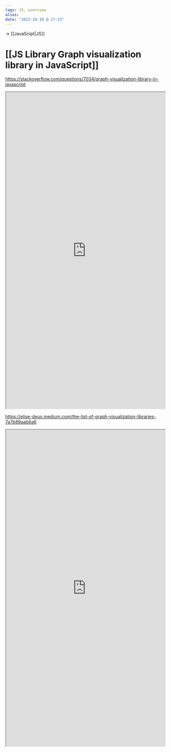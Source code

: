 ```yaml
---
tags: JS, overview
alias: 
date: "2022-10-10 @ 17:13"
---
```

-> [[JavaScipt|JS]]

# [[JS Library Graph visualization library in JavaScript]]
https://stackoverflow.com/questions/7034/graph-visualization-library-in-javascript


<iframe style="width: 100%; height: 1000px; overflow: hidden; background: #FFFF"  src="https://stackoverflow.com/questions/7034/graph-visualization-library-in-javascript " width="100" height="100" scrolling="no">Iframes not supported</iframe>


https://elise-deux.medium.com/the-list-of-graph-visualization-libraries-7a7b89aab6a6
<iframe style="width: 100%; height: 1000px; overflow: hidden; background: #FFFF"  src=" https://elise-deux.medium.com/the-list-of-graph-visualization-libraries-7a7b89aab6a6" width="100" height="100" scrolling="no">Iframes not supported</iframe>
